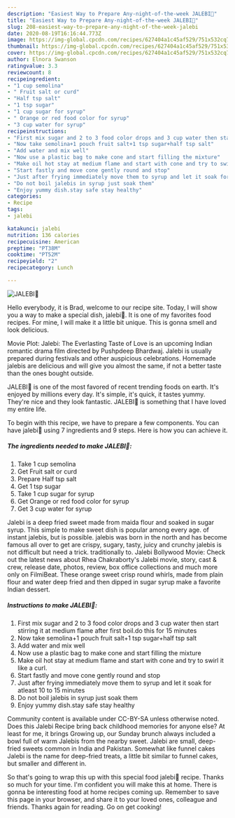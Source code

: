```yaml
---
description: "Easiest Way to Prepare Any-night-of-the-week JALEBI🍥"
title: "Easiest Way to Prepare Any-night-of-the-week JALEBI🍥"
slug: 208-easiest-way-to-prepare-any-night-of-the-week-jalebi
date: 2020-08-19T16:16:44.773Z
image: https://img-global.cpcdn.com/recipes/627404a1c45af529/751x532cq70/jalebi🍥-recipe-main-photo.jpg
thumbnail: https://img-global.cpcdn.com/recipes/627404a1c45af529/751x532cq70/jalebi🍥-recipe-main-photo.jpg
cover: https://img-global.cpcdn.com/recipes/627404a1c45af529/751x532cq70/jalebi🍥-recipe-main-photo.jpg
author: Elnora Swanson
ratingvalue: 3.3
reviewcount: 8
recipeingredient:
- "1 cup semolina"
- " Fruit salt or curd"
- "Half tsp salt"
- "1 tsp sugar"
- "1 cup sugar for syrup"
- " Orange or red food color for syrup"
- "3 cup water for syrup"
recipeinstructions:
- "First mix sugar and 2 to 3 food color drops and 3 cup water then start stirring it at medium flame after first boil.do this for 15 minutes"
- "Now take semolina+1 pouch fruit salt+1 tsp sugar+half tsp salt"
- "Add water and mix well"
- "Now use a plastic bag to make cone and start filling the mixture"
- "Make oil hot stay at medium flame and start with cone and try to swirl it like a curl."
- "Start fastly and move cone gently round and stop"
- "Just after frying immediately move them to syrup and let it soak for atleast 10 to 15 minutes"
- "Do not boil jalebis in syrup just soak them"
- "Enjoy yummy dish.stay safe stay healthy"
categories:
- Recipe
tags:
- jalebi

katakunci: jalebi 
nutrition: 136 calories
recipecuisine: American
preptime: "PT38M"
cooktime: "PT52M"
recipeyield: "2"
recipecategory: Lunch

---
```



![JALEBI🍥](https://img-global.cpcdn.com/recipes/627404a1c45af529/751x532cq70/jalebi🍥-recipe-main-photo.jpg)

Hello everybody, it is Brad, welcome to our recipe site. Today, I will show you a way to make a special dish, jalebi🍥. It is one of my favorites food recipes. For mine, I will make it a little bit unique. This is gonna smell and look delicious.

Movie Plot: Jalebi: The Everlasting Taste of Love is an upcoming Indian romantic drama film directed by Pushpdeep Bhardwaj. Jalebi is usually prepared during festivals and other auspicious celebrations. Homemade jalebis are delicious and will give you almost the same, if not a better taste than the ones bought outside.

JALEBI🍥 is one of the most favored of recent trending foods on earth. It's enjoyed by millions every day. It's simple, it's quick, it tastes yummy. They're nice and they look fantastic. JALEBI🍥 is something that I have loved my entire life.


To begin with this recipe, we have to prepare a few components. You can have jalebi🍥 using 7 ingredients and 9 steps. Here is how you can achieve it.

<!--inarticleads1-->

##### The ingredients needed to make JALEBI🍥:

1. Take 1 cup semolina
1. Get  Fruit salt or curd
1. Prepare Half tsp salt
1. Get 1 tsp sugar
1. Take 1 cup sugar for syrup
1. Get  Orange or red food color for syrup
1. Get 3 cup water for syrup


Jalebi is a deep fried sweet made from maida flour and soaked in sugar syrup. This simple to make sweet dish is popular among every age. of instant jalebis, but is possible. jalebis was born in the north and has become famous all over to get are crispy, sugary, tasty, juicy and crunchy jalebis is not difficult but need a trick. traditionally to. Jalebi Bollywood Movie: Check out the latest news about Rhea Chakraborty&#39;s Jalebi movie, story, cast &amp; crew, release date, photos, review, box office collections and much more only on FilmiBeat. These orange sweet crisp round whirls, made from plain flour and water deep fried and then dipped in sugar syrup make a favorite Indian dessert. 

<!--inarticleads2-->

##### Instructions to make JALEBI🍥:

1. First mix sugar and 2 to 3 food color drops and 3 cup water then start stirring it at medium flame after first boil.do this for 15 minutes
1. Now take semolina+1 pouch fruit salt+1 tsp sugar+half tsp salt
1. Add water and mix well
1. Now use a plastic bag to make cone and start filling the mixture
1. Make oil hot stay at medium flame and start with cone and try to swirl it like a curl.
1. Start fastly and move cone gently round and stop
1. Just after frying immediately move them to syrup and let it soak for atleast 10 to 15 minutes
1. Do not boil jalebis in syrup just soak them
1. Enjoy yummy dish.stay safe stay healthy


Community content is available under CC-BY-SA unless otherwise noted. Does this Jalebi Recipe bring back childhood memories for anyone else? At least for me, it brings Growing up, our Sunday brunch always included a bowl full of warm Jalebis from the nearby sweet. Jalebi are small, deep-fried sweets common in India and Pakistan. Somewhat like funnel cakes Jalebi is the name for deep-fried treats, a little bit similar to funnel cakes, but smaller and different in. 

So that's going to wrap this up with this special food jalebi🍥 recipe. Thanks so much for your time. I'm confident you will make this at home. There is gonna be interesting food at home recipes coming up. Remember to save this page in your browser, and share it to your loved ones, colleague and friends. Thanks again for reading. Go on get cooking!
